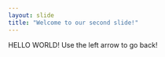 ```yaml
---
layout: slide
title: "Welcome to our second slide!"
---
```

HELLO WORLD!
Use the left arrow to go back!